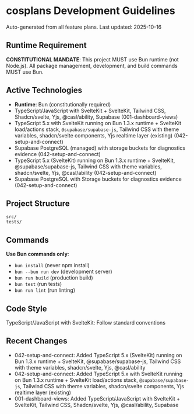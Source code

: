 # cosplans Development Guidelines

Auto-generated from all feature plans. Last updated: 2025-10-16

## Runtime Requirement

**CONSTITUTIONAL MANDATE**: This project MUST use Bun runtime (not Node.js). All package management, development, and build commands MUST use Bun.

## Active Technologies

- **Runtime**: Bun (constitutionally required)
- TypeScript/JavaScript with SvelteKit + SvelteKit, Tailwind CSS, Shadcn/svelte, Yjs, @casl/ability, Supabase (001-dashboard-views)
- TypeScript 5.x with SvelteKit running on Bun 1.3.x runtime + SvelteKit load/actions stack, `@supabase/supabase-js`, Tailwind CSS with theme variables, shadcn/svelte components, Yjs realtime layer (existing) (042-setup-and-connect)
- Supabase PostgreSQL (managed) with storage buckets for diagnostics evidence (042-setup-and-connect)
- TypeScript 5.x (SvelteKit) running on Bun 1.3.x runtime + SvelteKit, @supabase/supabase-js, Tailwind CSS with theme variables, shadcn/svelte, Yjs, @casl/ability (042-setup-and-connect)
- Supabase PostgreSQL with Storage buckets for diagnostics evidence (042-setup-and-connect)

## Project Structure

```
src/
tests/
```

## Commands

**Use Bun commands only**:

- `bun install` (never npm install)
- `bun --bun run dev` (development server)
- `bun run build` (production build)
- `bun test` (run tests)
- `bun run lint` (run linting)

## Code Style

TypeScript/JavaScript with SvelteKit: Follow standard conventions

## Recent Changes

- 042-setup-and-connect: Added TypeScript 5.x (SvelteKit) running on Bun 1.3.x runtime + SvelteKit, @supabase/supabase-js, Tailwind CSS with theme variables, shadcn/svelte, Yjs, @casl/ability
- 042-setup-and-connect: Added TypeScript 5.x with SvelteKit running on Bun 1.3.x runtime + SvelteKit load/actions stack, `@supabase/supabase-js`, Tailwind CSS with theme variables, shadcn/svelte components, Yjs realtime layer (existing)
- 001-dashboard-views: Added TypeScript/JavaScript with SvelteKit + SvelteKit, Tailwind CSS, Shadcn/svelte, Yjs, @casl/ability, Supabase

<!-- MANUAL ADDITIONS START -->
<!-- MANUAL ADDITIONS END -->
